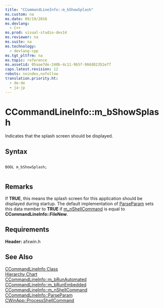 ```yaml
---
title: "CCommandLineInfo::m_bShowSplash"
ms.custom: na
ms.date: 09/19/2016
ms.devlang: 
  - C++
ms.prod: visual-studio-dev14
ms.reviewer: na
ms.suite: na
ms.technology: 
  - devlang-cpp
ms.tgt_pltfrm: na
ms.topic: reference
ms.assetid: 05aae7de-240b-4c11-9b5f-90dd82352e77
caps.latest.revision: 12
robots: noindex,nofollow
translation.priority.ht: 
  - de-de
  - ja-jp
---
```

# CCommandLineInfo::m_bShowSplash
Indicates that the splash screen should be displayed.  
  
## Syntax  
  
```  
  
BOOL m_bShowSplash;  
  
```  
  
## Remarks  
 If **TRUE**, this means the splash screen for this application should be displayed during startup. The default implementation of [ParseParam](../vs140/CCommandLineInfo--ParseParam.md) sets this data member to **TRUE** if [m_nShellCommand](../vs140/CCommandLineInfo--m_nShellCommand.md) is equal to **CCommandLineInfo::FileNew**.  
  
## Requirements  
 **Header:** afxwin.h  
  
## See Also  
 [CCommandLineInfo Class](../vs140/CCommandLineInfo-Class.md)   
 [Hierarchy Chart](../vs140/Hierarchy-Chart.md)   
 [CCommandLineInfo::m_bRunAutomated](../vs140/CCommandLineInfo--m_bRunAutomated.md)   
 [CCommandLineInfo::m_bRunEmbedded](../vs140/CCommandLineInfo--m_bRunEmbedded.md)   
 [CCommandLineInfo::m_nShellCommand](../vs140/CCommandLineInfo--m_nShellCommand.md)   
 [CCommandLineInfo::ParseParam](../vs140/CCommandLineInfo--ParseParam.md)   
 [CWinApp::ProcessShellCommand](../vs140/CWinApp--ProcessShellCommand.md)